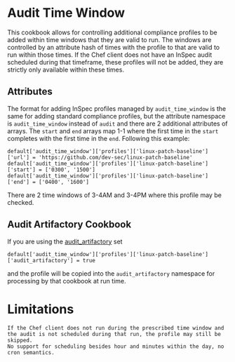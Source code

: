 # Audit Time Window

This cookbook allows for controlling additional compliance profiles to be added within time windows that they are valid to run. The windows are controlled by an attribute hash of times with the profile to that are valid to run within those times. If the Chef client does not have an InSpec audit scheduled during that timeframe, these profiles will not be added, they are strictly only available within these times.

## Attributes

The format for adding InSpec profiles managed by `audit_time_window` is the same for adding standard compliance profiles, but the attribute namespace is `audit_time_window` instead of `audit` and there are 2 additional attributes of arrays. The `start` and `end` arrays map 1-1 where the first time in the `start` completes with the first time in the `end`. Following this example:

    default['audit_time_window']['profiles']['linux-patch-baseline']['url'] = 'https://github.com/dev-sec/linux-patch-baseline'
    default['audit_time_window']['profiles']['linux-patch-baseline']['start'] = ['0300', '1500']
    default['audit_time_window']['profiles']['linux-patch-baseline']['end'] = ['0400', '1600']

There are 2 time windows of 3-4AM and 3-4PM where this profile may be checked.

## Audit Artifactory Cookbook

If you are using the [audit_artifactory](https://github.com/mattray/audit_artifactory-cookbook) set

    default['audit_time_window']['profiles']['linux-patch-baseline']['audit_artifactory'] = true

and the profile will be copied into the `audit_artifactory` namespace for processing by that cookbook at run time.

# Limitations

    If the Chef client does not run during the prescribed time window and the audit is not scheduled during that run, the profile may still be skipped.
    No support for scheduling besides hour and minutes within the day, no cron semantics.
